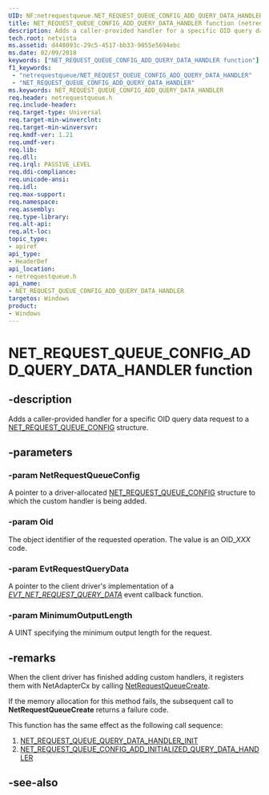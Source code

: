 ```yaml
---
UID: NF:netrequestqueue.NET_REQUEST_QUEUE_CONFIG_ADD_QUERY_DATA_HANDLER
title: NET_REQUEST_QUEUE_CONFIG_ADD_QUERY_DATA_HANDLER function (netrequestqueue.h)
description: Adds a caller-provided handler for a specific OID query data request to a NET_REQUEST_QUEUE_CONFIG structure.
tech.root: netvista
ms.assetid: d448093c-29c5-4517-bb33-9055e5694ebc
ms.date: 02/09/2018
keywords: ["NET_REQUEST_QUEUE_CONFIG_ADD_QUERY_DATA_HANDLER function"]
f1_keywords:
 - "netrequestqueue/NET_REQUEST_QUEUE_CONFIG_ADD_QUERY_DATA_HANDLER"
 - "NET_REQUEST_QUEUE_CONFIG_ADD_QUERY_DATA_HANDLER"
ms.keywords: NET_REQUEST_QUEUE_CONFIG_ADD_QUERY_DATA_HANDLER
req.header: netrequestqueue.h
req.include-header:
req.target-type: Universal
req.target-min-winverclnt:
req.target-min-winversvr:
req.kmdf-ver: 1.21
req.umdf-ver:
req.lib:
req.dll:
req.irql: PASSIVE_LEVEL
req.ddi-compliance:
req.unicode-ansi:
req.idl:
req.max-support:
req.namespace:
req.assembly:
req.type-library: 
req.alt-api:
req.alt-loc:
topic_type: 
- apiref
api_type: 
- HeaderDef
api_location:
- netrequestqueue.h
api_name: 
- NET_REQUEST_QUEUE_CONFIG_ADD_QUERY_DATA_HANDLER
targetos: Windows
product:
- Windows
---
```


# NET_REQUEST_QUEUE_CONFIG_ADD_QUERY_DATA_HANDLER function


## -description



Adds a caller-provided handler for a specific OID query data request to a [NET_REQUEST_QUEUE_CONFIG](ns-netrequestqueue-_net_request_queue_config.md) structure.

## -parameters

### -param NetRequestQueueConfig
A pointer to a driver-allocated [NET_REQUEST_QUEUE_CONFIG](ns-netrequestqueue-_net_request_queue_config.md) structure to which the custom handler is being added.

### -param Oid
The object identifier of the requested operation. The value is an OID\_*XXX* code.

### -param EvtRequestQueryData
A pointer to the client driver's implementation of a *[EVT_NET_REQUEST_QUERY_DATA](nc-netrequestqueue-evt_net_request_query_data.md)* event callback function.

### -param MinimumOutputLength
A UINT specifying the minimum output length for the request.

## -remarks
When the client driver has finished adding custom handlers, it registers them with NetAdapterCx by calling [NetRequestQueueCreate](nf-netrequestqueue-netrequestqueuecreate.md).

If the memory allocation for this method fails, the subsequent call to **NetRequestQueueCreate** returns a failure code.

This function has the same effect as the following call sequence:

   1. [NET_REQUEST_QUEUE_QUERY_DATA_HANDLER_INIT](nf-netrequestqueue-net_request_queue_query_data_handler_init.md)
   2. [NET_REQUEST_QUEUE_CONFIG_ADD_INITIALIZED_QUERY_DATA_HANDLER](nf-netrequestqueue-net_request_queue_config_add_initialized_query_data_handler.md)



## -see-also
